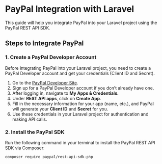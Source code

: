 # PayPal Integration with Laravel

This guide will help you integrate PayPal into your Laravel project using the PayPal REST API SDK.

## Steps to Integrate PayPal

### 1. Create a PayPal Developer Account

Before integrating PayPal into your Laravel project, you need to create a PayPal Developer account and get your credentials (Client ID and Secret).

1. Go to the [PayPal Developer Site](https://developer.paypal.com/).
2. Sign up for a PayPal Developer account if you don’t already have one.
3. After logging in, navigate to **My Apps & Credentials**.
4. Under **REST API apps**, click on **Create App**.
5. Fill in the necessary information for your app (name, etc.), and PayPal will generate your **Client ID** and **Secret** for you.
6. Use these credentials in your Laravel project for authentication and making API calls.

### 2. Install the PayPal SDK

Run the following command in your terminal to install the PayPal REST API SDK via Composer:

```bash
composer require paypal/rest-api-sdk-php

